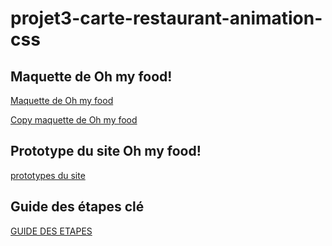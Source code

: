 # projet3-carte-restaurant-animation-css

## Maquette de Oh my food!

[Maquette de Oh my food](<https://www.figma.com/file/t4449fzDnwGYmzuwQdu87V/Maquettes-Ohmyfood-(mobile-et-desktop)?type=design&node-id=0-1&mode=design&t=Op56mq0AIazWFEeW-0>)

[Copy maquette de Oh my food](<https://www.figma.com/file/WCOU36G0kHIsvRh7vp8Nv2/Maquettes-Ohmyfood-(mobile-et-desktop)-(Copy)?type=design&mode=design>)

## Prototype du site Oh my food!

[prototypes du site](<https://www.figma.com/proto/t4449fzDnwGYmzuwQdu87V/Maquettes-Ohmyfood-(mobile-et-desktop)?node-id=25368-591&scaling=scale-down&page-id=0%3A1&starting-point-node-id=25368%3A591&show-proto-sidebar=1>)

## Guide des étapes clé

[GUIDE DES ETAPES](https://course.oc-static.com/projects/D%C3%A9veloppeur+Web/IW_P4+Animations+CSS+Ohmyfood/Guide+d%E2%80%99e%CC%81tapes+cle%CC%81s+%E2%80%93+Ame%CC%81liorez+l'interface+d'un+site+mobile+avec+des+animations+CSS.pdf)
